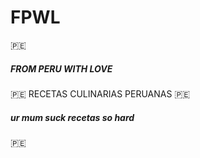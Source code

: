 # FPWL
🇵🇪
##### FROM PERU WITH LOVE
🇵🇪
RECETAS CULINARIAS PERUANAS
🇵🇪
##### ur mum suck recetas so hard
🇵🇪
